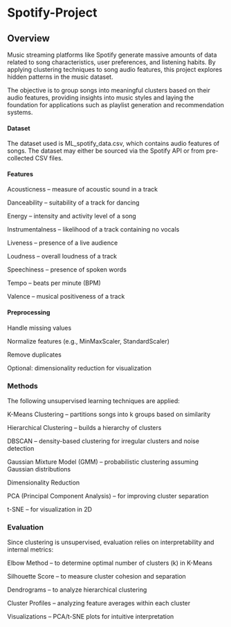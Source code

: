 # Spotify-Project
## Overview

Music streaming platforms like Spotify generate massive amounts of data related to song characteristics, user preferences, and listening habits. By applying clustering techniques to song audio features, this project explores hidden patterns in the music dataset.

The objective is to group songs into meaningful clusters based on their audio features, providing insights into music styles and laying the foundation for applications such as playlist generation and recommendation systems.

#### Dataset

The dataset used is ML_spotify_data.csv, which contains audio features of songs. The dataset may either be sourced via the Spotify API or from pre-collected CSV files.

#### Features

Acousticness – measure of acoustic sound in a track

Danceability – suitability of a track for dancing

Energy – intensity and activity level of a song

Instrumentalness – likelihood of a track containing no vocals

Liveness – presence of a live audience

Loudness – overall loudness of a track

Speechiness – presence of spoken words

Tempo – beats per minute (BPM)

Valence – musical positiveness of a track

#### Preprocessing

Handle missing values

Normalize features (e.g., MinMaxScaler, StandardScaler)

Remove duplicates

Optional: dimensionality reduction for visualization

### Methods

The following unsupervised learning techniques are applied:

K-Means Clustering – partitions songs into k groups based on similarity

Hierarchical Clustering – builds a hierarchy of clusters

DBSCAN – density-based clustering for irregular clusters and noise detection

Gaussian Mixture Model (GMM) – probabilistic clustering assuming Gaussian distributions

Dimensionality Reduction

PCA (Principal Component Analysis) – for improving cluster separation

t-SNE – for visualization in 2D

### Evaluation

Since clustering is unsupervised, evaluation relies on interpretability and internal metrics:

Elbow Method – to determine optimal number of clusters (k) in K-Means

Silhouette Score – to measure cluster cohesion and separation

Dendrograms – to analyze hierarchical clustering

Cluster Profiles – analyzing feature averages within each cluster

Visualizations – PCA/t-SNE plots for intuitive interpretation
